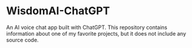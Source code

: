 # WisdomAI-ChatGPT
An AI voice chat app built with ChatGPT. This repository contains information about one of my favorite projects, but it does not include any source code.
